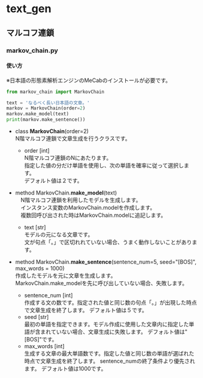 # text_gen
## マルコフ連鎖
### markov_chain.py
#### 使い方
※日本語の形態素解析エンジンのMeCabのインストールが必要です。

```Python
from markov_chain import MarkovChain

text = 'なるべく長い日本語の文章。'
markov = MarkovChain(order=2)
markov.make_model(text)
print(markov.make_sentence())
```

- class __MarkovChain__(order=2)  
 N階マルコフ連鎖で文章生成を行うクラスです。
  - order \[int\]  
  N階マルコフ連鎖のNにあたります。  
  指定した値の分だけ単語を使用し、次の単語を確率に従って選択します。  
  デフォルト値は２です。

- method MarkovChain.__make_model__(text)  
　N階マルコフ連鎖を利用したモデルを生成します。  
　インスタンス変数のMarkovChain.modelを作成します。  
　複数回呼び出された時はMarkovChain.modelに追記します。    
  - text \[str\]  
   モデルの元になる文章です。  
   文が句点「。」で区切れれていない場合、うまく動作しないことがあります。

- method MarkovChain.__make_sentence__(sentence_num=5, seed="\[BOS\]", max_words = 1000)  
  作成したモデルを元に文章を生成します。  
  MarkovChain.make_modelを先に呼び出していない場合、失敗します。
  - sentence_num \[int\]  
   作成する文の数です。指定された値と同じ数の句点「。」が出現した時点で文章生成を終了します。
   デフォルト値は５です。
  - seed \[str\]  
   最初の単語を指定できます。モデル作成に使用した文章内に指定した単語が含まれていない場合、文章生成に失敗します。
   デフォルト値は"\[BOS\]"です。
  - max_words \[int\]  
   生成する文章の最大単語数です。指定した値と同じ数の単語が選ばれた時点で文章生成を終了します。
   sentence_numの終了条件より優先されます。
   デフォルト値は1000です。 
